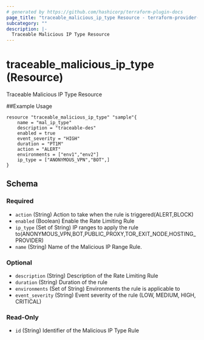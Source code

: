 ```yaml
---
# generated by https://github.com/hashicorp/terraform-plugin-docs
page_title: "traceable_malicious_ip_type Resource - terraform-provider-traceable"
subcategory: ""
description: |-
  Traceable Malicious IP Type Resource
---
```


# traceable_malicious_ip_type (Resource)

Traceable Malicious IP Type Resource

##Example Usage
```
resource "traceable_malicious_ip_type" "sample"{
    name = "mal_ip_type"
    description = "traceable-des"
    enabled = true
    event_severity = "HIGH"
    duration = "PT1M"
    action = "ALERT"
    environments = ["env1","env2"]
    ip_type = ["ANONYMOUS_VPN","BOT",]
}
```


<!-- schema generated by tfplugindocs -->
## Schema

### Required

- `action` (String) Action to take when the rule is triggered(ALERT,BLOCK)
- `enabled` (Boolean) Enable the Rate Limiting Rule
- `ip_type` (Set of String) IP ranges to apply the rule to(ANONYMOUS_VPN,BOT,PUBLIC_PROXY,TOR_EXIT_NODE,HOSTING_PROVIDER)
- `name` (String) Name of the Malicious IP Range Rule.

### Optional

- `description` (String) Description of the Rate Limiting Rule
- `duration` (String) Duration of the rule
- `environments` (Set of String) Environments the rule is applicable to
- `event_severity` (String) Event severity of the rule (LOW, MEDIUM, HIGH, CRITICAL)

### Read-Only

- `id` (String) Identifier of the Malicious IP Type Rule
